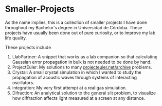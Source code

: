 # Smaller-Projects

As the name implies, this is a collection of smaller projects I have done throughout my Bachelor's degree in Universidad de Córdoba. These projects have usually been done out of pure curiosity, or to improve my lab life quality.

These projects include 
1. LlabPartner: A snippet that works as a lab companion so that calculating Gaussian error propagation in bulk is not needed to be done by hand.
2. ProjectEuler: My solutions to many [projecteuler.net/archive](projecteuler.net/archive) problems.
3. Crystal: A small crystal simulation in which I wanted to study the propagation of acoustic waves through systems of interacting oscillators.
4. integration: My very first attempt at a real gas simulation.
5. Difraction: An analytical solution to the general slit problem, to visualize how diffraction affects light measured at a screen at any distance. 
